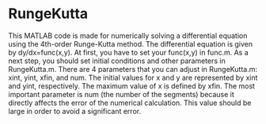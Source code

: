 # RungeKutta
This MATLAB code is made for numerically solving a differential equation using the 4th-order Runge-Kutta method. The differential equation is given by dy/dx=func(x,y). At first, you have to set your func(x,y) in func.m. As a next step, you should set initial conditions and other parameters in RungeKutta.m. There are 4 parameters that you can adjust in RungeKutta.m: xint, yint, xfin, and num. The initial values for x and y are represented by xint and yint, respectively. The maximum value of x is defined by xfin. The most important parameter is num (the number of the segments) because it directly affects the error of the numerical calculation. This value should be large in order to avoid a significant error. 
